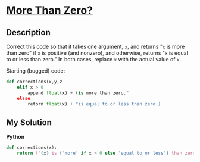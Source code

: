 # [More Than Zero?](https://www.codewars.com/kata/55a710b462afc49a540000b9)

## Description

Correct this code so that it takes one argument, `x`, and returns "`x` is more than zero" if `x` is positive (and nonzero), and otherwise, returns "`x` is equal to or less than zero." In both cases, replace `x` with the actual value of `x`.

Starting (bugged) code:

```py
def corrections(x,y,z
    elif x > 0
        append float(x) + (is more than zero."
    elsse
        retorn float(x) + "is equal to or less than zero.)
```

## My Solution

**Python**

```py
def corrections(x):
    return f"{x} is {'more' if x > 0 else 'equal to or less'} than zero."
```
